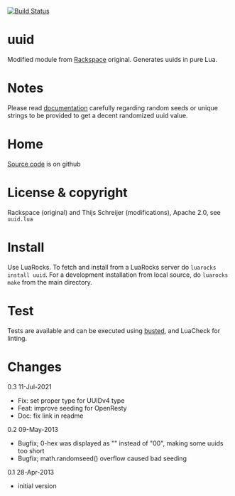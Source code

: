 [![Build Status](https://travis-ci.com/Tieske/uuid.svg?branch=master)](https://travis-ci.com/Tieske/uuid)

uuid
====

Modified module from [Rackspace](https://github.com/kans/zirgo/blob/807250b1af6725bad4776c931c89a784c1e34db2/util/uuid.lua) original. Generates uuids in pure Lua.

Notes
=====
Please read [documentation](https://tieske.github.io/uuid/) carefully regarding random seeds or unique strings to be provided to get a decent randomized uuid value.

Home
====
[Source code](https://github.com/Tieske/uuid) is on github

License & copyright
===================
Rackspace (original) and Thijs Schreijer (modifications), Apache 2.0, see `uuid.lua`

Install
=======
Use LuaRocks. To fetch and install from a LuaRocks server do `luarocks install uuid`.
For a development installation from local source, do `luarocks make` from the main directory.

Test
====
Tests are available and can be executed using [busted](http://olivinelabs.com/busted/),
and LuaCheck for linting.

Changes
=======

0.3     11-Jul-2021

  - Fix: set proper type for UUIDv4 type
  - Feat: improve seeding for OpenResty
  - Doc: fix link in readme

0.2     09-May-2013

  - Bugfix; 0-hex was displayed as "" instead of "00", making some uuids too short
  - Bugfix; math.randomseed() overflow caused bad seeding

0.1     28-Apr-2013

  - initial version

